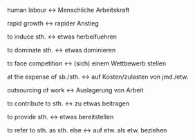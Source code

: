 human labour <-> Menschliche Arbeitskraft
<!--SR:!2024-10-09,16,306!2024-10-08,15,296-->

rapid growth <-> rapider Anstieg
<!--SR:!2024-10-07,14,296!2024-10-03,13,272-->

to induce sth. <-> etwas herbeifuehren
<!--SR:!2024-09-21,4,276!2024-09-24,4,270-->

to dominate sth. <-> etwas dominieren
<!--SR:!2024-10-10,17,306!2024-10-07,14,296-->

to face competition <-> (sich) einem Wettbewerb stellen
<!--SR:!2024-10-08,15,296!2024-10-07,15,306-->

at the expense of sb./sth. <-> auf Kosten/zulasten von jmd./etw.
<!--SR:!2024-10-06,13,294!2024-10-06,13,296-->

outsourcing of work <-> Auslagerung von Arbeit
<!--SR:!2024-10-07,14,292!2024-10-07,14,304-->

to contribute to sth. <-> zu etwas beitragen
<!--SR:!2024-10-08,15,296!2024-09-22,4,286-->

to provide sth. <-> etwas bereitstellen
<!--SR:!2024-10-07,14,296!2024-10-09,16,290-->

to refer to sth. as sth. else <-> auf etw. als etw. beziehen
<!--SR:!2024-10-11,18,304!2024-10-07,14,309-->